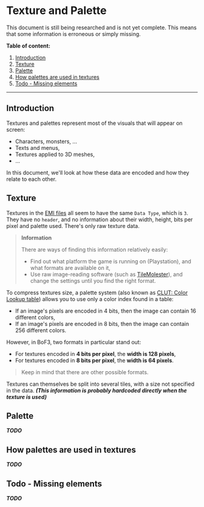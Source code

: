 # Texture and Palette

<div class="warning">
This document is still being researched and is not yet complete. 
This means that some information is erroneous or simply missing.
</div>

**Table of content:**
1. [Introduction](#introduction)
2. [Texture](#texture)
3. [Palette](#palette)
4. [How palettes are used in textures](#how-palettes-are-used-in-textures)
5. [Todo - Missing elements](#todo---missing-elements)

-----------------------------------------------------------

## Introduction
Textures and palettes represent most of the visuals that will appear on screen:
- Characters, monsters, ...
- Texts and menus,
- Textures applied to 3D meshes,
- ...

In this document, we'll look at how these data are encoded and how they relate to each other.

## Texture
Textures in the [EMI files](1_TheEmiFiles.md) all seem to have the same `Data Type`, which is `3`.
They have no `header`, and no information about their width, height, bits per pixel and palette used.
There's only raw texture data.

> **Information**
>
> There are ways of finding this information relatively easily:
> - Find out what platform the game is running on (Playstation), and what formats are available on it,
> - Use raw image-reading software (such as [TileMolester](https://github.com/toruzz/TileMolester)),
>   and change the settings until you find the right format.

To compress textures size, a palette system (also known as [CLUT: Color Lookup table](https://en.wikipedia.org/wiki/Palette_(computing)))
allows you to use only a color index found in a table:
- If an image's pixels are encoded in 4 bits, then the image can contain 16 different colors,
- If an image's pixels are encoded in 8 bits, then the image can contain 256 different colors.

However, in BoF3, two formats in particular stand out:
- For textures encoded in **4 bits per pixel**, the **width is 128 pixels**,
- For textures encoded in **8 bits per pixel**, the **width is 64 pixels**.

> Keep in mind that there are other possible formats.

Textures can themselves be split into several tiles, with a size not specified in the data.
___(This information is probably hardcoded directly when the texture is used)___

## Palette
___TODO___

## How palettes are used in textures
___TODO___

## Todo - Missing elements
___TODO___